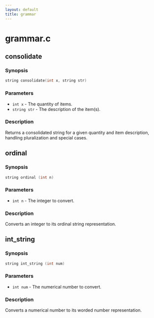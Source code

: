 ```yaml
---
layout: default
title: grammar
---
```

# grammar.c

## consolidate

### Synopsis

```c
string consolidate(int x, string str)
```

### Parameters

* `int x` - The quantity of items.
* `string str` - The description of the item(s).

### Description

Returns a consolidated string for a given quantity and item
description, handling pluralization and special cases.

## ordinal

### Synopsis

```c
string ordinal (int n)
```

### Parameters

* `int n` - The integer to convert.

### Description

Converts an integer to its ordinal string representation.

## int_string

### Synopsis

```c
string int_string (int num)
```

### Parameters

* `int num` - The numerical number to convert.

### Description

Converts a numerical number to its worded number representation.

